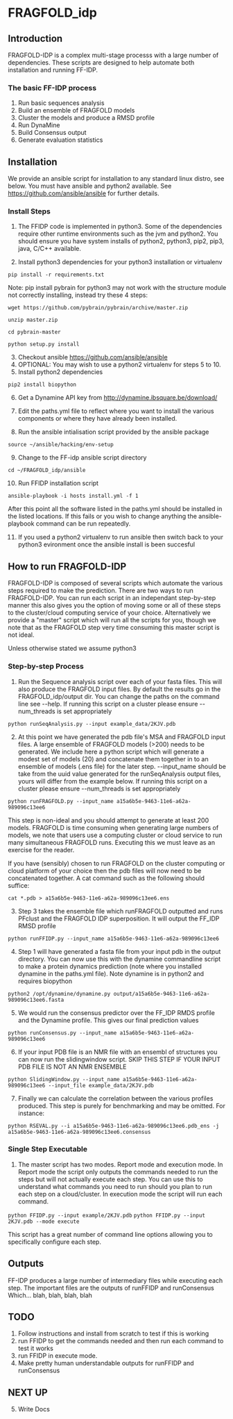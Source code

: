 # FRAGFOLD_idp

## Introduction

FRAGFOLD-IDP is a complex multi-stage processs with a large number of dependencies. These scripts are designed to help automate both installation and running FF-IDP.

###  The basic FF-IDP process

1. Run basic sequences analysis
2. Build an ensemble of FRAGFOLD models
3. Cluster the models and produce a RMSD profile
4. Run DynaMine
5. Build Consensus output
6. Generate evaluation statistics

## Installation

We provide an ansible script for installation to any standard linux distro, see below. You must have ansible and python2 available. See https://github.com/ansible/ansible for further details.

### Install Steps

1. The FFIDP code is implemented in python3. Some of the dependencies require
other runtime environments such as the jvm and python2. You should ensure you have system installs of python2, python3, pip2, pip3, java, C/C++ available.

2. Install python3 dependencies for your python3 installation or virtualenv

`pip install -r requirements.txt`

 Note: pip install pybrain for python3 may not work with the structure module
  not correctly installing, instead try these 4 steps:

`wget https://github.com/pybrain/pybrain/archive/master.zip`

`unzip master.zip`

`cd pybrain-master`

`python setup.py install`

3. Checkout ansible https://github.com/ansible/ansible
4. OPTIONAL: You may wish to use a python2 virtualenv for steps 5 to 10.
5. Install python2 dependencies

`pip2 install biopython`

6. Get a Dynamine API key from http://dynamine.ibsquare.be/download/
7. Edit the paths.yml file to reflect where you want to install the various
   components or where they have already been installed.

8. Run the ansible intialisation script provided by the ansible package

`source ~/ansible/hacking/env-setup`

9. Change to the FF-idp ansible script directory

`cd ~/FRAGFOLD_idp/ansible`

10. Run FFIDP installation script

`ansible-playbook -i hosts install.yml -f 1`

After this point all the software listed in the paths.yml should be installed
in the listed locations. If this fails or you wish to change anything the
ansible-playbook command can be run repeatedly.

11. If you used a python2 virtualenv to run ansible then switch back to
your python3 evironment once the ansible install is been succesful

## How to run FRAGFOLD-IDP

FRAGFOLD-IDP is composed of several scripts which automate the various steps
required to make the  prediction. There are two ways to run FRAGFOLD-IDP. You
can run each script in an independant step-by-step manner this also gives you
the option of moving some or all of these steps to the cluster/cloud computing
service of your choice. Alternatively we provide a "master" script which will
run all the scripts for you, though we note that as the FRAGFOLD step very
time consuming this master script is not ideal.

Unless otherwise stated we assume python3

### Step-by-step Process

1. Run the Sequence analysis script over each of your fasta files. This will
also produce the FRAGFOLD input files. By default the results go in the
FRAGFOLD_idp/output dir. You can change the paths on the command line see
--help. If running this script on a cluster please ensure --num_threads is
set appropriately

`python runSeqAnalysis.py --input example_data/2KJV.pdb`

2. At this point we have generated the pdb file's MSA and FRAGFOLD input files.
A large ensemble of FRAGFOLD models (>200) needs to be generated. We include
here a python script which will generate a modest set of models (20) and
concatenate them together in to an ensemble of models (.ens file) for the later
step. --input_name should be take from the uuid value generated for the
runSeqAnalysis output files, yours will differ from the example below. If
running this script on a cluster please ensure --num_threads is set
appropriately

`python runFRAGFOLD.py --input_name a15a6b5e-9463-11e6-a62a-989096c13ee6`

This step is non-ideal and you should attempt to generate at least 200 models.
FRAGFOLD is time consuming when generating large numbers of models, we note
that users use a computing cluster or cloud service to run many simultaneous
FRAGFOLD runs. Executing this we must leave as an exercise for the reader.

If you have (sensibly) chosen to run FRAGFOLD on the cluster computing or cloud
platform of your choice then the pdb files will now need to be concatenated
together. A cat command such as the following should suffice:

`cat *.pdb > a15a6b5e-9463-11e6-a62a-989096c13ee6.ens`

3. Step 3 takes the ensemble file which runFRAGFOLD outputted and runs PFclust
and the FRAGFOLD IDP superposition. It will output the FF_IDP RMSD profile

`python runFFIDP.py --input_name a15a6b5e-9463-11e6-a62a-989096c13ee6`

4. Step 1 will have generated a fasta file from your input pdb in the output
directory. You can now use this with the dynamine commandline script to
make a protein dynamics prediction (note where you installed dynamine in the
paths.yml file). Note dynamine is in python2 and requires biopython

`python2 /opt/dynamine/dynamine.py output/a15a6b5e-9463-11e6-a62a-989096c13ee6.fasta`

5. We would run the consensus predictor over the FF_IDP RMDS profile and the
Dynamine profile. This gives our final prediction values

`python runConsensus.py --input_name a15a6b5e-9463-11e6-a62a-989096c13ee6`

6. If your input PDB file is an NMR file with an ensembl of structures you
can now run the slidingwindow script. SKIP THIS STEP IF YOUR INPUT PDB FILE
IS NOT AN NMR ENSEMBLE

`python SlidingWindow.py --input_name a15a6b5e-9463-11e6-a62a-989096c13ee6 --input_file example_data/2KJV.pdb`

7. Finally we can calculate the correlation between the various profiles
produced. This step is purely for benchmarking and may be omitted. For instance:

`python RSEVAL.py --i a15a6b5e-9463-11e6-a62a-989096c13ee6.pdb_ens -j a15a6b5e-9463-11e6-a62a-989096c13ee6.consensus`

### Single Step Executable

1. The master script has two modes. Report mode and execution mode. In Report
mode the script only outputs the commands needed to run the steps but will
not actually execute each step. You can use this to understand what commands
you need to run should you plan to run each step on a cloud/cluster. In execution
mode the script will run each command.

`python FFIDP.py --input example/2KJV.pdb`
`python FFIDP.py --input 2KJV.pdb --mode execute`

This script has a great number of command line options allowing you to
specifically configure each step.

## Outputs

FF-IDP produces a large number of intermediary files while executing each step.
The important files are the outputs of runFFIDP and runConsensus Which...
blah, blah, blah, blah

## TODO

1. Follow instructions and install from scratch to test if this is working
2. run FFIDP to get the commands needed and then run each command to test it
   works
3. run FFIDP in execute mode.
4. Make pretty human understandable outputs for runFFIDP and runConsensus

## NEXT UP
5. Write Docs
